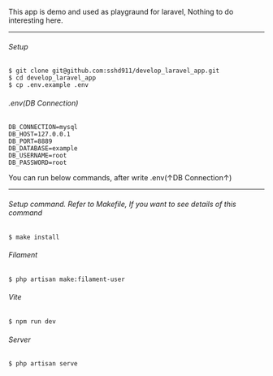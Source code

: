 This app is demo and used as playgraund for laravel, Nothing to do interesting here.

<hr>

###### Setup
```
$ git clone git@github.com:sshd911/develop_laravel_app.git
$ cd develop_laravel_app
$ cp .env.example .env
```

###### .env(DB Connection)
```
DB_CONNECTION=mysql
DB_HOST=127.0.0.1
DB_PORT=8889
DB_DATABASE=example
DB_USERNAME=root
DB_PASSWORD=root
```

You can run below commands, after write .env(↑DB Connection↑)

<hr>

###### Setup command. Refer to Makefile, If you want to see details of this command
```
$ make install
```

###### Filament
```
$ php artisan make:filament-user
```

###### Vite
```
$ npm run dev
```

###### Server
```
$ php artisan serve
```
